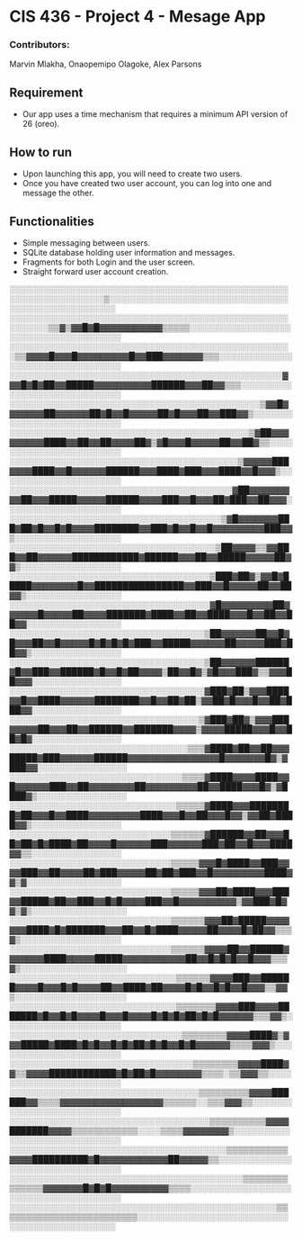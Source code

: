 # CIS 436 - Project 4 - Mesage App

### Contributors: 
Marvin Mlakha, Onaopemipo Olagoke, Alex Parsons

## Requirement
* Our app uses a time mechanism that requires a minimum API version of 26 (oreo).

## How to run
* Upon launching this app, you will need to create two users.
* Once you have created two user account, you can log into one and message the other. 

## Functionalities
* Simple messaging between users.
* SQLite database holding user information and messages.
* Fragments for both Login and the user screen. 
* Straight forward user account creation. 

░░░░░░░░░░░░░░░░░░░░░░░░░░░░░░░░░░░░░░░░░░░░░░░░░░░░░░░░░░░░░░░░░░░▒░░░░░░░░░░░░░░░░░░░░░░░░░░░░░░░░░░░░░░░░░░░░░░░░░░░
░░░░░░░░░░░░░░░░░░░░░░░░░░░░░░░░░░░░░░░░░░░░░░░░░░░░░░░░░▒▒▓▒▓▓█▓█▓▓▓▓▓▓▓▓▓▓▓▒▒▒▒▒░░░░░░░░░░░░░░░░░░░░░░░░░░░░░░░░░░░░░░
░░░░░░░░░░░░░░░░░░░░░░░░░░░░░░░░░░░░░░░░░░░░░░░░░░░▒▒▓▓▓▓█▓▓▓█▓▓▓▓▓▓▓▓▓█▓▓███▓▓▓▓▓▓▓▒▒▒░░░░░░░░░░░░░░░░░░░░░░░░░░░░░░░░░
░░░░░░░░░░░░░░░░░░░░░░░░░░░░░░░░░░░░░░░░░░░░░░░░░▓▓▓█▓█▓██▓▓█████▓▓▓▓▓▓▓▓▓▓██████▓▓▓██▓▓▒▒▒░░░░░░░░░░░░░░░░░░░░░░░░░░░░░
░░░░░░░░░░░░░░░░░░░░░░░░░░░░░░░░░░░░░░░░░░░░░▒▓▓█▓▓▓▓▓▓▓██▓▓▓▓▓▓██▓█▓▓█▓▓▓▓▓██▓█▓▓▓██▓▓███▓▓▒░░░░░░░░░░░░░░░░░░░░░░░░░░░
░░░░░░░░░░░░░░░░░░░░░░░░░░░░░░░░░░░░░░░░░░░▒▓██▓▓▓▓▓▓▓▓▓████▓▓██▓▓██▓▓▓▓██▓▒▓█▓▓▓█▓▓▓▓▓██▓▓██▓▒▒░░░░░░░░░░░░░░░░░░░░░░░░
░░░░░░░░░░░░░░░░░░░░░░░░░░░░░░░░░░░░░░░░░▒▓▓▓▓▓███▓▓▓▓████▓▓█▓▓▓▓▓▓██████▓▓▓████▓███▓▓▓████▓▓█▓▓▓▒░░░░░░░░░░░░░░░░░░░░░░
░░░░░░░░░░░░░░░░░░░░░░░░░░░░░░░░░░░░░░░░▓██▓▓▓▓▓▓▓▓▓██▓▓▓█████▓▓▓▓▓██████▓▓▓▓███▓▓█▓▓▓██▓███▓▓██▓▓▓░░░░░░░░░░░░░░░░░░░░░
░░░░░░░░░░░░░░░░░░░░░░░░░░░░░░░░░░░░░░▒▓█▓▓▓▓▓▓▓███▓██▓█▓▓█▓█▓▓▓▓████████▓▓███▓█▓▓█▓▓█▓▓▓▓▓▓▓▓▓███▓▓▒░░░░░░░░░░░░░░░░░░░
░░░░░░░░░░░░░░░░░░░░░░░░░░░░░░░░░░░░░▒██▓▓▓▓▒▒▓▓███▓▓██▓▓▓▓▓▓████████████▓██████▓▓▓██▓▓█████▓▓▓▓▓██▓▓▒░░░░░░░░░░░░░░░░░░
░░░░░░░░░░░░░░░░░░░░░░░░░░░░░░░░░░░░▒███▓██▓▒▓▓█▓█████▓▓▓▓▓▓▓▓█▓▓████████████████▓▓███▓▓█▓▓▓▓▓██▓▓██▓▓▒░░░░░░░░░░░░░░░░░
░░░░░░░░░░░░░░░░░░░░░░░░░░░░░░░░░░░░▓█▓▓▓▓▓▓▓▓▓██▓▓▓▓▓▓█▓▓▓▓▓██▓▓▓▓███████▓████▓▓██▓▓████▓▓▓█▓▓██▓▓██▓▓░░░░░░░░░░░░░░░░░
░░░░░░░░░░░░░░░░░░░░░░░░░░░░░░░░░░░▒██▓▓▓▓▓▓██▓▓█▓█▓▓▓██▓▓█▓▓▓▓▓█▓█▓█▓█▓███▓▓█████▓▓▓▓▓▓██▓▓▓▓▓███▓██▓▓▒░░░░░░░░░░░░░░░░
░░░░░░░░░░░░░░░░░░░░░░░░░░░░░░░░░░░▒██▓▓▓▓▓▓██████▓█▓▓███▓▓██████▓█▓▓█▓██▓▓▓▓▒██▓▓█▓▒▓█▓▓▓███▓▒▒▓▓▓██▓▓▓░░░░░░░░░░░░░░░░
░░░░░░░░░░░░░░░░░░░░░░░░░░░░░░░░░░░▓███▓██▒▓▓▓████▓▓█▓▓████▓▓▓▓▓▓████████▓▓█▓▓██▓██▒▓▓██▓█▓▓▓█▓▓██▓███▓▓░░░░░░░░░░░░░░░░
░░░░░░░░░░░░░░░░░░░░░░░░░░░░░░░░░░▒▓███▓██▓▒▓▓▓███▓▓▓▓▓██▓▓▓██▓▓██████▓▓███████▓▓▓▓▒▓▓▓▓█████▓▓▓█▓▓██▓█▓░░░░░░░░░░░░░░░░
░░░░░░░░░░░░░░░░░░░░░░░░░░░░░░░░▒▒▒▓████▓██▓▓██▓▓▓█████▓███▓▓▓▓▓▓██████▓▓▓▓▓▓▓▓▓▓▓▓▓▓▓▓█▓▓▓▓▓▓▓█▓▒▓███▓▓░░░░░░░░░░░░░░░░
░░░░░░░░░░░░░░░░░░░░░░░░░░░░░░░▒▒▒▒▓████▓▓▓▓████▓▓█▓▓▓▓▓▓███▓▓██▓▓▓▓▓▓▓▓██▓▓▓▓▓▓▓▓▓██▓▓████▓▓▓█▓▒▓████▓▒░░░░░░░░░░░░░░░░
░░░░░░░░░░░░░░░░░░░░░░░░░░░░░░▒▒▒▒▒▓████▓▓▓████████▓██▓▓▓█▓▓████▓▓▓▓▓▓▓▓▓████▓▓▓█▓▓██▓▓▓█▓▓▒▓▓██▓████▓▓▒░░░░░░░░░░░░░░░░
░░░░░░░░░░░░░░░░░░░░░░░░░░░░░▒▒▒▒▒▒▓██████▓▓██▓▓▓██▓██▓█▓████▓██▓▓▓▓█▓▓▓▓▓▓███▓▓▓▓▓▓███▓██▓▓█▓▓▓████▓▓▒▒░░░░░░░░░░░░░░░░
░░░░░░░░░░░░░░░░░░░░░░░░░░░░░▒▒▒▒▒▓▓▓█▓████▓▓███▓▓▓▓███▓▓██▓▓▓▓██▓███▓▓▓▓▓██▓██▓███▓▓█▓▓▓▓▓▓▓▓▓████▓▓▒▓░░░░░░░░░░░░░░░░░
░░░░░░░░░░░░░░░░░░░░░░░░░░░░░▒▒▒▒▒▓▓▓██▓████▓▓▓███▓▓█████▓██▓▓███▓▓█▓█▓▓▓▓███▓▓█▓▓▓▓▓▓▓▓▓▓▒▓▓███▓█▓▓▒▓▒░░░░░░░░░░░░░░░░░
░░░░░░░░░░░░░░░░░░░░░░░░░░░░░▒▒▒▒▒▒▓▓▓██▓█████▓▓▓▓▓▓▓████▓█▓███████▓▓▓██▓▓█▓████▓▓▓▓▓██▓▓▓▓█▓██▓▓▒▒▒▓▒░░░░░░░░░░░░░░░░░░
░░░░░░░░░░░░░░░░░░░░░░░░░░░░░▒▒▒▒▒▒▓▓▓▓██▓▓██████▓▓▓▓▓▓▓████▓▓▓▓▓█████▓▓▓▓▓▓▓▓▓▓▓██▓▓█▓█▓█▓▓█▓▓▓▒▒▒▓▒░░░░░░░░░░░░░░░░░░░
░░░░░░░░░░░░░░░░░░░░░░░░░░░░░░▒▒▒▒▒▒▓▓▓▓███▓▓██████▓▓▓▓█▓▓▓█▓█▓▓▓▓██▓▓████▓██▓▓▓▓█▓█▓▓█▓█▓▓█▓▓▓▒▒▓▓▒░░░░░░░░░░░░░░░░░░░░
░░░░░░░░░░░░░░░░░░░░░░░░░░░░░░▒▒▒▒▒▒▒▓▓▓▓███▓▓▓▓███████▓█▓▓█▓█▓▓▓▓█▓▓▓█▓▓▓▓█▓█▓█▓██▓█▓█▓▓▓▓▓▓▒▒▒▓▓▒░░░░░░░░░░░░░░░░░░░░░
░░░░░░░░░░░░░░░░░░░░░░░░░░░░░░░▒▒▒▒▒▒▒▒▓▓▓▓████▓▒▓▓▓█████▓████▓█▓█▓▓█▓█▓██▓█▓█▓▓█▓█▓▓▓▓▓▓▒▒▒▒▓▓▓▒░░░░░░░░░░░░░░░░░░░░░░░
░░░░░░░░░░░░░░░░░░░░░░░░░░░░░░░░░▒▒▒▒▒▒▒▒▓▓▓▓████▓▓▒▒▓▓▓▓████████████▓█▓██▓█▓▓▓▓▓▓▓▓▒▒▒▒░▒▒▓▓▓▒▒░░░░░░░░░░░░░░░░░░░░░░░░
░░░░░░░░░░░░░░░░░░░░░░░░░░░░░░░░░░▒▒▒▒▒▒▒▒▒▓▓▓▓██████▓▓▒▒▒▒▓▓▓▓▓▓▓▓▓▓▓▓▓▓▓▓▓▓▒▒▒▒▒▒░░▒▒▒▓▓▓▒▒░░░░░░░░░░░░░░░░░░░░░░░░░░░
░░░░░░░░░░░░░░░░░░░░░░░░░░░░░░░░░░░░▒▒▒▒▒▒▒▒▒▒▓▓▓▓███████▓▓▓▓▒▒▒▒▒▒▒▒▒▒▒▒░░░░▒▒▒▒▓▓▓▓▓▓▓▓▒░░░░░░░░░░░░░░░░░░░░░░░░░░░░░░
░░░░░░░░░░░░░░░░░░░░░░░░░░░░░░░░░░░░░░░▒▒▒▒▒▒▒▒▒▒▒▓▓▓▓██████████▓█▓▓▓▓▓▓▓▓▓▓▓▓██▓▓▓▓▓▒▒░░░░░░░░░░░░░░░░░░░░░░░░░░░░░░░░░
░░░░░░░░░░░░░░░░░░░░░░░░░░░░░░░░░░░░░░░░░░▒▒▒▒▒▒▒▒▒▒▒▒▒▒▓▓▓▓▓▓▓█▓█▓█▓▓▓▓▓▓▓▓▓▓▒▒▒▒░░░░░░░░░░░░░░░░░░░░░░░░░░░░░░░░░░░░░░
░░░░░░░░░░░░░░░░░░░░░░░░░░░░░░░░░░░░░░░░░░░░░░░░▒▒▒▒▒▒▒▒▒▒▒▒▒▒▒▒▒▒▒▒▒▒▒▒▒░░░░░░░░░░░░░░░░░░░░░░░░░░░░░░░░░░░░░░░░░░░░░░